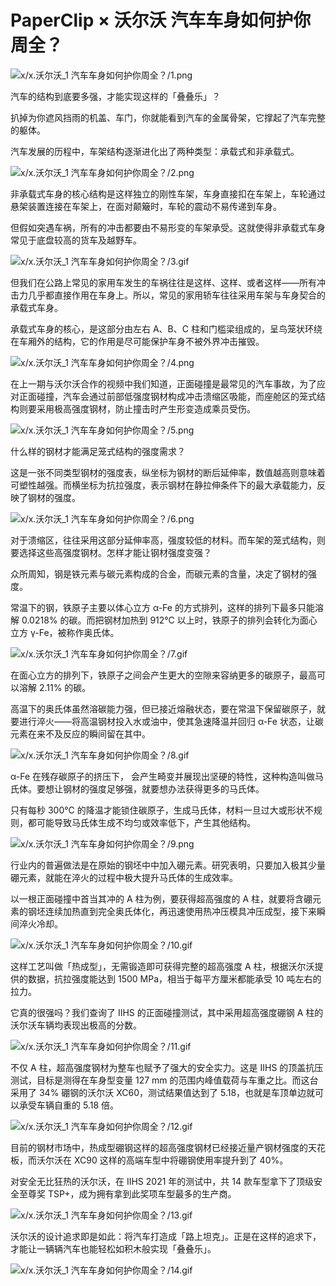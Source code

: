 # PaperClip × 沃尔沃 汽车车身如何护你周全？

![x/x.沃尔沃_1 汽车车身如何护你周全？/1.png](https://file.hsyhx.top/iPaperClipICU/web/assets/image/文字稿/x/x.沃尔沃_1%20汽车车身如何护你周全？/1.png?imageMogr2/format/avif)

汽车的结构到底要多强，才能实现这样的「叠叠乐」？

扒掉为你遮风挡雨的机盖、车门，你就能看到汽车的金属骨架，它撑起了汽车完整的躯体。

汽车发展的历程中，车架结构逐渐进化出了两种类型：承载式和非承载式。

![x/x.沃尔沃_1 汽车车身如何护你周全？/2.png](https://file.hsyhx.top/iPaperClipICU/web/assets/image/文字稿/x/x.沃尔沃_1%20汽车车身如何护你周全？/2.png?imageMogr2/format/avif)

非承载式车身的核心结构是这样独立的刚性车架，车身直接扣在车架上，车轮通过悬架装置连接在车架上，在面对颠簸时，车轮的震动不易传递到车身。

但假如突遇车祸，所有的冲击都要由不易形变的车架承受。这就使得非承载式车身常见于底盘较高的货车及越野车。

![x/x.沃尔沃_1 汽车车身如何护你周全？/3.gif](https://file.hsyhx.top/iPaperClipICU/web/assets/image/文字稿/x/x.沃尔沃_1%20汽车车身如何护你周全？/3.gif?imageMogr2/format/avif)

但我们在公路上常见的家用车发生的车祸往往是这样、这样、或者这样——所有冲击力几乎都直接作用在车身上。所以，常见的家用轿车往往采用车架与车身契合的承载式车身。

承载式车身的核心，是这部分由左右 A、B、C 柱和门槛梁组成的，呈鸟笼状环绕在车厢外的结构，它的作用是尽可能保护车身不被外界冲击摧毁。

![x/x.沃尔沃_1 汽车车身如何护你周全？/4.png](https://file.hsyhx.top/iPaperClipICU/web/assets/image/文字稿/x/x.沃尔沃_1%20汽车车身如何护你周全？/4.png?imageMogr2/format/avif)

在上一期与沃尔沃合作的视频中我们知道，正面碰撞是最常见的汽车事故，为了应对正面碰撞，汽车会通过前部低强度钢材构成冲击溃缩区吸能，而座舱区的笼式结构则要采用极高强度钢材，防止撞击时产生形变造成乘员受伤。

![x/x.沃尔沃_1 汽车车身如何护你周全？/5.png](https://file.hsyhx.top/iPaperClipICU/web/assets/image/文字稿/x/x.沃尔沃_1%20汽车车身如何护你周全？/5.png?imageMogr2/format/avif)

什么样的钢材才能满足笼式结构的强度需求？

这是一张不同类型钢材的强度表，纵坐标为钢材的断后延伸率，数值越高则意味着可塑性越强。而横坐标为抗拉强度，表示钢材在静拉伸条件下的最大承载能力，反映了钢材的强度。

![x/x.沃尔沃_1 汽车车身如何护你周全？/6.png](https://file.hsyhx.top/iPaperClipICU/web/assets/image/文字稿/x/x.沃尔沃_1%20汽车车身如何护你周全？/6.png?imageMogr2/format/avif)

对于溃缩区，往往采用这部分延伸率高，强度较低的材料。而车架的笼式结构，则要选择这些高强度钢材。怎样才能让钢材强度变强？

众所周知，钢是铁元素与碳元素构成的合金，而碳元素的含量，决定了钢材的强度。

常温下的钢，铁原子主要以体心立方 α-Fe 的方式排列，这样的排列下最多只能溶解 0.0218% 的碳。而把钢材加热到 912℃ 以上时，铁原子的排列会转化为面心立方 γ-Fe，被称作奥氏体。

![x/x.沃尔沃_1 汽车车身如何护你周全？/7.gif](https://file.hsyhx.top/iPaperClipICU/web/assets/image/文字稿/x/x.沃尔沃_1%20汽车车身如何护你周全？/7.gif?imageMogr2/format/avif)

在面心立方的排列下，铁原子之间会产生更大的空隙来容纳更多的碳原子，最高可以溶解 2.11% 的碳。

高温下的奥氏体虽然溶碳能力强，但已接近熔融状态，要在常温下保留碳原子，就要进行淬火——将高温钢材投入水或油中，使其急速降温并回归 α-Fe 状态，让碳元素在来不及反应的瞬间留在其中。

![x/x.沃尔沃_1 汽车车身如何护你周全？/8.gif](https://file.hsyhx.top/iPaperClipICU/web/assets/image/文字稿/x/x.沃尔沃_1%20汽车车身如何护你周全？/8.gif?imageMogr2/format/avif)

α-Fe 在残存碳原子的挤压下， 会产生畸变并展现出坚硬的特性，这种构造叫做马氏体。要想让钢材的强度足够强，就要想办法获得更多的马氏体。

只有每秒 300℃ 的降温才能锁住碳原子，生成马氏体，材料一旦过大或形状不规则，都可能导致马氏体生成不均匀或效率低下，产生其他结构。

![x/x.沃尔沃_1 汽车车身如何护你周全？/9.png](https://file.hsyhx.top/iPaperClipICU/web/assets/image/文字稿/x/x.沃尔沃_1%20汽车车身如何护你周全？/9.png?imageMogr2/format/avif)

行业内的普遍做法是在原始的钢坯中中加入硼元素。研究表明，只要加入极其少量硼元素，就能在淬火的过程中极大提升马氏体的生成效率。

以一根正面碰撞中首当其冲的 A 柱为例，要获得超高强度的 A 柱，就要将含硼元素的钢坯连续加热直到完全奥氏体化，再迅速使用热冲压模具冲压成型，接下来瞬间淬火冷却。

![x/x.沃尔沃_1 汽车车身如何护你周全？/10.gif](https://file.hsyhx.top/iPaperClipICU/web/assets/image/文字稿/x/x.沃尔沃_1%20汽车车身如何护你周全？/10.gif?imageMogr2/format/avif)

这样工艺叫做「热成型」，无需锻造即可获得完整的超高强度 A 柱，根据沃尔沃提供的数据，抗拉强度能达到 1500 MPa，相当于每平方厘米都能承受 10 吨左右的拉力。

它真的很强吗？我们查询了 IIHS 的正面碰撞测试，其中采用超高强度硼钢 A 柱的沃尔沃车辆均表现出极高的分数。

![x/x.沃尔沃_1 汽车车身如何护你周全？/11.gif](https://file.hsyhx.top/iPaperClipICU/web/assets/image/文字稿/x/x.沃尔沃_1%20汽车车身如何护你周全？/11.gif?imageMogr2/format/avif)

不仅 A 柱，超高强度钢材为整车也赋予了强大的安全实力。这是 IIHS 的顶盖抗压测试，目标是测得在车身型变量 127 mm 的范围内峰值载荷与车重之比。而这台采用了 34% 硼钢的沃尔沃 XC60，测试结果值达到了 5.18，也就是车顶单边就可以承受车辆自重的 5.18 倍。

![x/x.沃尔沃_1 汽车车身如何护你周全？/12.gif](https://file.hsyhx.top/iPaperClipICU/web/assets/image/文字稿/x/x.沃尔沃_1%20汽车车身如何护你周全？/12.gif?imageMogr2/format/avif)

目前的钢材市场中，热成型硼钢这样的超高强度钢材已经接近量产钢材强度的天花板，而沃尔沃在 XC90 这样的高端车型中将硼钢使用率提升到了 40%。

对安全无比狂热的沃尔沃，在 IIHS 2021 年的测试中，共 14 款车型拿下了顶级安全至尊奖 TSP+，成为拥有拿到此奖项车型最多的生产商。

![x/x.沃尔沃_1 汽车车身如何护你周全？/13.gif](https://file.hsyhx.top/iPaperClipICU/web/assets/image/文字稿/x/x.沃尔沃_1%20汽车车身如何护你周全？/13.gif?imageMogr2/format/avif)

沃尔沃的设计追求即是如此：将汽车打造成「路上坦克」。正是在这样的追求下，才能让一辆辆汽车也能轻松如积木般实现「叠叠乐」。

![x/x.沃尔沃_1 汽车车身如何护你周全？/14.gif](https://file.hsyhx.top/iPaperClipICU/web/assets/image/文字稿/x/x.沃尔沃_1%20汽车车身如何护你周全？/14.gif?imageMogr2/format/avif)
